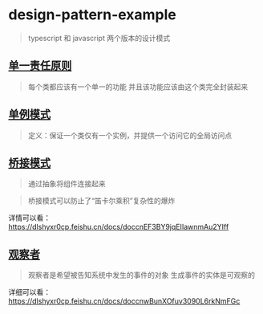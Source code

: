 # design-pattern-example

> typescript 和 javascript 两个版本的设计模式

## [单一责任原则](./src/singleResponsibility)

> 每个类都应该有一个单一的功能
> 并且该功能应该由这个类完全封装起来

## [单例模式](./src/singleton)

> 定义：保证一个类仅有一个实例，并提供一个访问它的全局访问点

## [桥接模式](./src/bridge)

> 通过抽象将组件连接起来

> 桥接模式可以防止了“笛卡尔乘积”复杂性的爆炸

详情可以看：https://dlshyxr0cp.feishu.cn/docs/doccnEF3BY9jqEIIawnmAu2YIff

## [观察者](./src/observer)

> 观察者是希望被告知系统中发生的事件的对象
> 生成事件的实体是可观察的

详细可以看：https://dlshyxr0cp.feishu.cn/docs/doccnwBunXOfuv3090L6rkNmFGc
